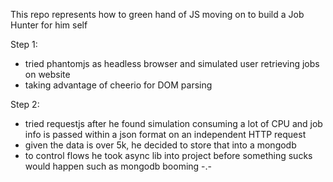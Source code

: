 This repo represents how to green hand of JS
moving on to build a Job Hunter for him self

Step 1:
* tried phantomjs as headless browser and simulated user retrieving jobs on website
* taking advantage of cheerio for DOM parsing

Step 2:
* tried requestjs after he found simulation consuming a lot of CPU and job info is passed within a json format on an independent HTTP request
* given the data is over 5k, he decided to store that into a mongodb
* to control flows he took async lib into project before something sucks would happen such as mongodb booming -.-

